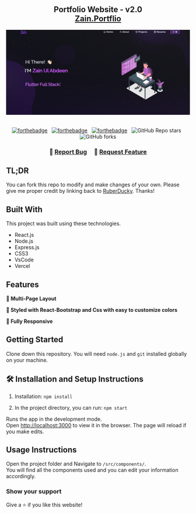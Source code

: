 <h2 align="center">
  Portfolio Website - v2.0<br/>
  <a
href="https://zainportfolio.vercel.app/" target="_blank">Zain.Portflio</a>
</h2>
<div align="center">
  <img alt="Demo" src="./Images/readme-img1.png" />
</div>

<br/>

<center>

[![forthebadge](https://forthebadge.com/images/badges/built-with-love.svg)](https://forthebadge.com) &nbsp;
[![forthebadge](https://forthebadge.com/images/badges/made-with-javascript.svg)](https://forthebadge.com) &nbsp;
[![forthebadge](https://forthebadge.com/images/badges/open-source.svg)](https://forthebadge.com) &nbsp;
![GitHub Repo stars](https://img.shields.io/github/stars/RuberDucky/Portfolio?color=red&logo=github&style=for-the-badge) &nbsp;
![GitHub forks](https://img.shields.io/github/forks/RuberDucky/Portfolio?color=red&logo=github&style=for-the-badge)

</center>

<h3 align="center">
    🔹
    <a href="https://github.com/RuberDucky/Portfolio/issues">Report Bug</a> &nbsp; &nbsp;
    🔹
    <a href="https://github.com/RuberDucky/Portfolio/issues">Request Feature</a>
</h3>

## TL;DR

You can fork this repo to modify and make changes of your own. Please give me proper credit by linking back to [RuberDucky](https://github.com/RuberDucky/Portfolio). Thanks!

## Built With

<!-- My personal portfolio <a href="https://soumyajit.vercel.app/" target="_blank">soumyajit.tech</a> which features some of my github projects as well as my resume and technical skills.<br/> -->

This project was built using these technologies.

- React.js
- Node.js
- Express.js
- CSS3
- VsCode
- Vercel

## Features

**📖 Multi-Page Layout**

**🎨 Styled with React-Bootstrap and Css with easy to customize colors**

**📱 Fully Responsive**

## Getting Started

Clone down this repository. You will need `node.js` and `git` installed globally on your machine.

## 🛠 Installation and Setup Instructions

1. Installation: `npm install`

2. In the project directory, you can run: `npm start`

Runs the app in the development mode.\
Open [http://localhost:3000](http://localhost:3000) to view it in the browser.
The page will reload if you make edits.

## Usage Instructions

Open the project folder and Navigate to `/src/components/`. <br/>
You will find all the components used and you can edit your information accordingly.

### Show your support

Give a ⭐ if you like this website!

<!-- <a href="https://www.buymeacoffee.com/soumyajit4419" target="_blank"><img src="https://cdn.buymeacoffee.com/buttons/v2/default-violet.png" alt="Buy Me A Coffee" height= "60px" width= "217px" ></a> -->
